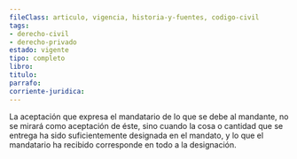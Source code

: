 ```yaml
---
fileClass: articulo, vigencia, historia-y-fuentes, codigo-civil
tags:
- derecho-civil
- derecho-privado
estado: vigente
tipo: completo
libro:
titulo:
parrafo:
corriente-juridica:
---
```

La aceptación que expresa el mandatario de lo que se debe al mandante, no se mirará como aceptación de éste, sino cuando la cosa o cantidad que se entrega ha sido suficientemente designada en el mandato, y lo que el mandatario ha recibido corresponde en todo a la designación.